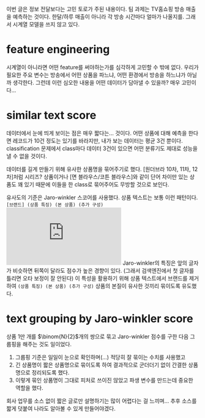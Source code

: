 이번 글은 정보 전달보다는 고민 토로가 주된 내용이다. 팀 과제는 TV홈쇼핑 방송 매출을 예측하는 것이다. 한달/하루 매출이 아니라 각 방송 시간마다 얼마가 나올지를. 그래서 시계열 모델을 쓰지 않고 있다.

# feature engineering
시계열이 아니라면 어떤 feature를 써야하는가를 심각하게 고민할 수 밖에 없다.
우리가 필요한 주요 변수는 방송에서 어떤 상품을 파느냐, 어떤 환경에서 방송을 하느냐가 아닐까 생각한다. 그런데 이런 심오한 내용을 어떤 데이터가 담아낼 수 있을까? 매우 고민이다...

# similar text score
데이터에서 눈에 띄게 보이는 점은 매우 짧다는... 것이다. 어떤 상품에 대해 예측을 한다면 레코드가 10건 정도는 있기를 바라지만, 내가 보는 데이터는 평균 3건 뿐이다. classification 문제에서 class마다 데이터 3건이 있으면 어떤 분류기도 제대로 성능을 낼 수 없을 것이다.

데이터를 길게 만들기 위해 유사한 상품명을 묶어주기로 했다. [원더브라 10차, 11차, 12차]처럼 시리즈? 상품이거나 [면 블라우스/코튼 블라우스]와 같이 단어 차이만 있는 상품도 꽤 있기 때문에 이들을 한 class로 묶어주어도 무방할 것으로 보인다.

유사도의 기준은 Jaro-winkler 스코어를 사용했다. 상품 텍스트는 보통 이런 패턴이다.
`[브랜드] (상품 특징) (본 상품) (추가 구성)`
![상품명](https://github.com/11wi/11wi.github.io/tree/master/assets/gsshop추천.PGN)
Jaro-winkler의 특징은 앞의 글자가 비슷하면 뒤쪽이 달라도 점수가 높은 경향이 있다. (그래서 검색엔진에서 첫 글자를 틀리면 오타 보정이 잘 안된다) 이 특성을 활용하기 위해 상품 텍스트에서 브랜드를 제거하여 `(상품 특징) (본 상품) (추가 구성)` 상품의 본질이 유사한 것끼리 묶이도록 유도했다.

# text grouping by Jaro-winkler score
상품 1만 개를 $\binom{N}{2}$개의 쌍으로 묶고 Jaro-winkler 점수를 구한 다음 그룹핑을 해주는 것도 일이었다.
1. 그룹핑 기준은 일일이 눈으로 확인하며(...) 적당히 잘 묶이는 수치를 사용했고
2. 긴 상품명이 짧은 상품명으로 묶이도록 하여 결과적으로 군더더기 없이 간결한 상품명으로 정리되도록 했다.
3. 이렇게 묶인 상품명이 그대로 피처로 쓰이진 않았고 파생 변수를 만드는데 중요한 역할을 했다.

회사 업무를 소스 없이 짧은 글로만 설명하기는 많이 어렵다는 걸 느끼며... 추후 소스를 짧게 덧붙여 나라도 알아볼 수 있게 만들어야겠다.
